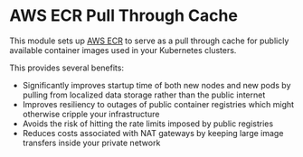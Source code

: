 # AWS ECR Pull Through Cache

This module sets up [AWS ECR](https://aws.amazon.com/ecr/)
to serve as a pull through cache for publicly available container images
used in your Kubernetes clusters.

This provides several benefits:

 - Significantly improves startup time of both new nodes and new pods by pulling from localized
data storage rather than the public internet
 - Improves resiliency to outages of public container registries which might otherwise cripple
 your infrastructure
 - Avoids the risk of hitting the rate limits imposed by public registries
 - Reduces costs associated with NAT gateways by keeping large image transfers inside
your private network